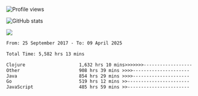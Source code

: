 ![Profile views](https://komarev.com/ghpvc/?username=liuchong)

![GitHub stats](https://github-readme-stats.vercel.app/api?username=liuchong&show_icons=true)

<img src="https://cr-skills-chart-widget.azurewebsites.net/api/api?username=liuchong&skills=Java,JavaScript,Python,Go,Rust,Zig&show-other-skills=true"/>

<!--START_SECTION:waka-->

```txt
From: 25 September 2017 - To: 09 April 2025

Total Time: 5,582 hrs 13 mins

Clojure                    1,632 hrs 10 mins>>>>>>>------------------   29.24 %
Other                      908 hrs 39 mins >>>>---------------------   16.28 %
Java                       854 hrs 29 mins >>>>---------------------   15.31 %
Go                         519 hrs 12 mins >>-----------------------   09.30 %
JavaScript                 485 hrs 59 mins >>-----------------------   08.71 %
```

<!--END_SECTION:waka-->
